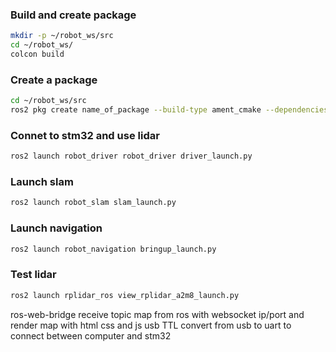### Build and create package

```bash
mkdir -p ~/robot_ws/src
cd ~/robot_ws/
colcon build
```

### Create a package

```bash
cd ~/robot_ws/src
ros2 pkg create name_of_package --build-type ament_cmake --dependencies std_msgs sensor_msgs

```

### Connet to stm32 and use lidar

```bash
ros2 launch robot_driver robot_driver driver_launch.py

```

### Launch slam

```bash
ros2 launch robot_slam slam_launch.py

```

### Launch navigation
```bash
ros2 launch robot_navigation bringup_launch.py

```

### Test lidar

```bash
ros2 launch rplidar_ros view_rplidar_a2m8_launch.py
```

ros-web-bridge
receive topic map from ros with websocket ip/port and render map with html css and js
usb TTL convert from usb to uart to connect between computer and stm32


